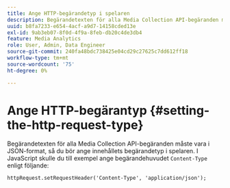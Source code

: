 ```yaml
---
title: Ange HTTP-begärandetyp i spelaren
description: Begärandetexten för alla Media Collection API-begäranden måste vara i JSON-format. Lär dig hur du ställer in innehållets begärandetyp i spelaren.
uuid: b8fa7233-e654-4acf-a9d7-14158cded13e
exl-id: 9ab3eb07-8f0d-4f9a-8feb-db20c4de3db4
feature: Media Analytics
role: User, Admin, Data Engineer
source-git-commit: 240fa48bdc738425e04cd29c27625c7dd612ff18
workflow-type: tm+mt
source-wordcount: '75'
ht-degree: 0%

---
```


# Ange HTTP-begärantyp {#setting-the-http-request-type}

Begärandetexten för alla Media Collection API-begäranden måste vara i JSON-format, så du bör ange innehållets begärandetyp i spelaren. I JavaScript skulle du till exempel ange begärandehuvudet `Content-Type` enligt följande:

```
httpRequest.setRequestHeader('Content-Type', 'application/json'); 
```
